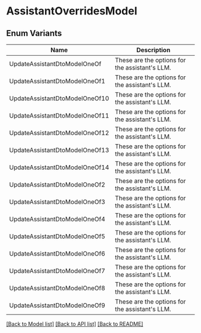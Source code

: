 # AssistantOverridesModel

## Enum Variants

| Name | Description |
|---- | -----|
| UpdateAssistantDtoModelOneOf | These are the options for the assistant&#39;s LLM. |
| UpdateAssistantDtoModelOneOf1 | These are the options for the assistant&#39;s LLM. |
| UpdateAssistantDtoModelOneOf10 | These are the options for the assistant&#39;s LLM. |
| UpdateAssistantDtoModelOneOf11 | These are the options for the assistant&#39;s LLM. |
| UpdateAssistantDtoModelOneOf12 | These are the options for the assistant&#39;s LLM. |
| UpdateAssistantDtoModelOneOf13 | These are the options for the assistant&#39;s LLM. |
| UpdateAssistantDtoModelOneOf14 | These are the options for the assistant&#39;s LLM. |
| UpdateAssistantDtoModelOneOf2 | These are the options for the assistant&#39;s LLM. |
| UpdateAssistantDtoModelOneOf3 | These are the options for the assistant&#39;s LLM. |
| UpdateAssistantDtoModelOneOf4 | These are the options for the assistant&#39;s LLM. |
| UpdateAssistantDtoModelOneOf5 | These are the options for the assistant&#39;s LLM. |
| UpdateAssistantDtoModelOneOf6 | These are the options for the assistant&#39;s LLM. |
| UpdateAssistantDtoModelOneOf7 | These are the options for the assistant&#39;s LLM. |
| UpdateAssistantDtoModelOneOf8 | These are the options for the assistant&#39;s LLM. |
| UpdateAssistantDtoModelOneOf9 | These are the options for the assistant&#39;s LLM. |

[[Back to Model list]](../README.md#documentation-for-models) [[Back to API list]](../README.md#documentation-for-api-endpoints) [[Back to README]](../README.md)


